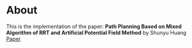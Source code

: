 # About
This is the implementation of the paper:
**Path Planning Based on Mixed Algorithm of RRT and Artificial Potential Field Method**
by Shunyu Huang
[Paper](https://ieeexplore.ieee.org/document/9570910)

